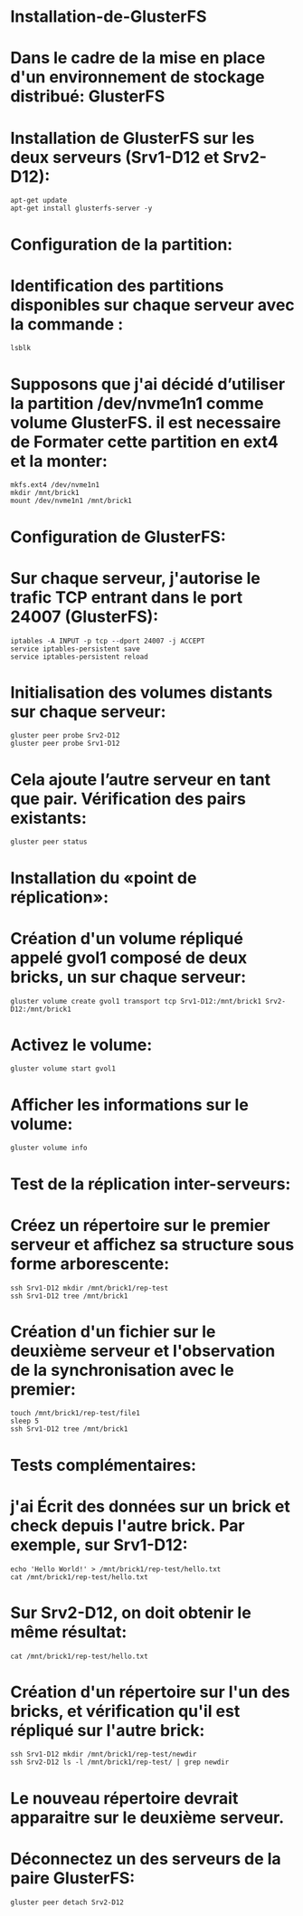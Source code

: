 # Installation-de-GlusterFS
# Dans le cadre de la mise en place d'un environnement de stockage distribué: GlusterFS

# Installation de GlusterFS sur les deux serveurs (Srv1-D12 et Srv2-D12):

    apt-get update
    apt-get install glusterfs-server -y

# Configuration de la partition:

# Identification des partitions disponibles sur chaque serveur avec la commande :

    lsblk

# Supposons que j'ai décidé d’utiliser la partition /dev/nvme1n1 comme volume GlusterFS. il est necessaire de Formater cette partition en ext4 et la monter:

    mkfs.ext4 /dev/nvme1n1
    mkdir /mnt/brick1
    mount /dev/nvme1n1 /mnt/brick1

# Configuration de GlusterFS:
# Sur chaque serveur, j'autorise le trafic TCP entrant dans le port 24007 (GlusterFS):

    iptables -A INPUT -p tcp --dport 24007 -j ACCEPT
    service iptables-persistent save
    service iptables-persistent reload
    
# Initialisation des volumes distants sur chaque serveur:

    gluster peer probe Srv2-D12
    gluster peer probe Srv1-D12

# Cela ajoute l’autre serveur en tant que pair. Vérification des pairs existants:

    gluster peer status

# Installation du «point de réplication»:

# Création d'un volume répliqué appelé gvol1 composé de deux bricks, un sur chaque serveur:

    gluster volume create gvol1 transport tcp Srv1-D12:/mnt/brick1 Srv2-D12:/mnt/brick1

# Activez le volume:

    gluster volume start gvol1

# Afficher les informations sur le volume:

    gluster volume info

# Test de la réplication inter-serveurs:

# Créez un répertoire sur le premier serveur et affichez sa structure sous forme arborescente:

    ssh Srv1-D12 mkdir /mnt/brick1/rep-test
    ssh Srv1-D12 tree /mnt/brick1

# Création d'un fichier sur le deuxième serveur et l'observation de la synchronisation avec le premier:

    touch /mnt/brick1/rep-test/file1
    sleep 5
    ssh Srv1-D12 tree /mnt/brick1

# Tests complémentaires:

# j'ai Écrit des données sur un brick et check depuis l'autre brick. Par exemple, sur Srv1-D12:

    echo 'Hello World!' > /mnt/brick1/rep-test/hello.txt
    cat /mnt/brick1/rep-test/hello.txt
    
# Sur Srv2-D12, on doit obtenir le même résultat:

    cat /mnt/brick1/rep-test/hello.txt

# Création d'un répertoire sur l'un des bricks, et vérification qu'il est répliqué sur l'autre brick:

    ssh Srv1-D12 mkdir /mnt/brick1/rep-test/newdir
    ssh Srv2-D12 ls -l /mnt/brick1/rep-test/ | grep newdir

# Le nouveau répertoire devrait apparaitre sur le deuxième serveur.
# Déconnectez un des serveurs de la paire GlusterFS:

    gluster peer detach Srv2-D12




